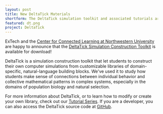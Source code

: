 ```yaml
---
layout: post
title: New DeltaTick Materials
shortform: The DeltaTick simulation toolkit and associated tutorials are now available.
featured: dt.png
project: DeltaTick
---
```

ExTech and the [Center for Connected Learning at Northwestern University](http://ccl.northwestern.edu) are happy to announce that the [DeltaTick Simulation Construction Toolkit](http://ccl.northwestern.edu/deltatick) is available for download! 

DeltaTick is a simulation construction toolkit that let students to construct their own computer simulations from customizable libraries of domain-specific, natural-language building blocks. We've used it to study how students make sense of connections between individual behavior and collective mathematical patterns in complex systems, especially in the domains of population biology and natural selection. 

For more information about DeltaTick, or to learn how to modify or create your own library, check out our [Tutorial Series](http://xxx). If you are a developer, you can also access the DeltaTick source code at [GitHub](http://xxx).